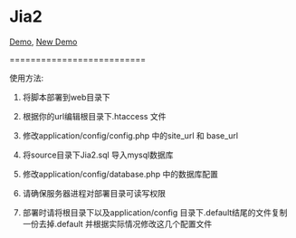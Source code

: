 Jia2
==========================

[Demo](http://jia2.rabbit52.com), [New Demo](http://jia2_dev.rabbit52.com)

==========================

使用方法:

1. 将脚本部署到web目录下

2. 根据你的url编辑根目录下.htaccess 文件

3. 修改application/config/config.php 中的site_url 和  base_url

3. 将source目录下Jia2.sql 导入mysql数据库

4. 修改application/config/database.php 中的数据库配置

5. 请确保服务器进程对部署目录可读写权限

6. 部署时请将根目录下以及application/config 目录下.default结尾的文件复制一份去掉.default 并根据实际情况修改这几个配置文件
